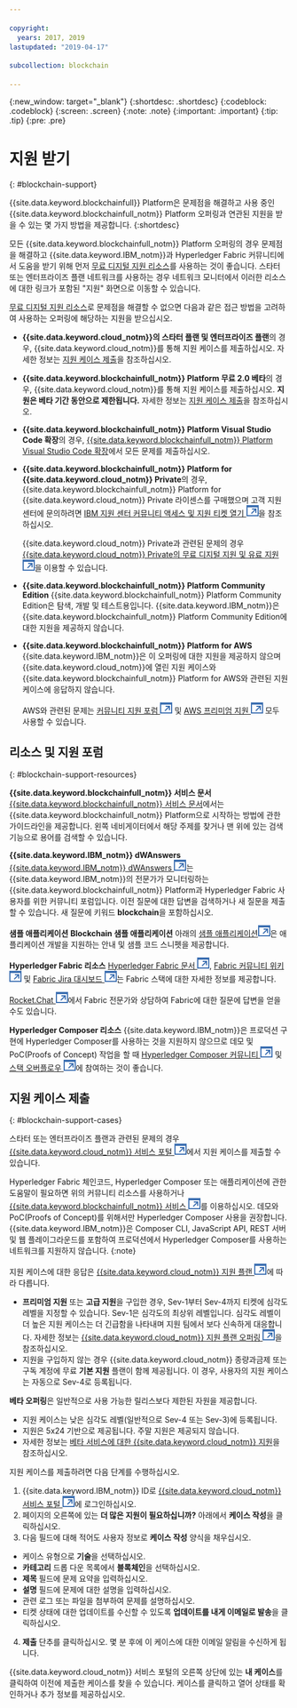 ```yaml
---

copyright:
  years: 2017, 2019
lastupdated: "2019-04-17"

subcollection: blockchain

---
```


{:new_window: target="_blank"}
{:shortdesc: .shortdesc}
{:codeblock: .codeblock}
{:screen: .screen}
{:note: .note}
{:important: .important}
{:tip: .tip}
{:pre: .pre}

# 지원 받기
{: #blockchain-support}

{{site.data.keyword.blockchainfull}} Platform은 문제점을 해결하고 사용 중인
{{site.data.keyword.blockchainfull_notm}} Platform 오퍼링과 연관된 지원을 받을 수 있는 몇 가지 방법을 제공합니다.
{:shortdesc}

모든 {{site.data.keyword.blockchainfull_notm}} Platform 오퍼링의 경우 문제점을 해결하고 {{site.data.keyword.IBM_notm}}과 Hyperledger Fabric 커뮤니티에서 도움을 받기 위해 먼저 [무료 디지털 지원 리소스](/docs/services/blockchain/ibmblockchain_support.html#blockchain-support-resources)를 사용하는 것이 좋습니다. 스타터 또는 엔터프라이즈 플랜 네트워크를 사용하는 경우 네트워크 모니터에서 이러한 리소스에 대한 링크가 포함된 "지원" 화면으로 이동할 수 있습니다.

[무료 디지털 지원 리소스](/docs/services/blockchain/ibmblockchain_support.html#blockchain-support-resources)로 문제점을 해결할 수 없으면 다음과 같은 접근 방법을 고려하여 사용하는 오퍼링에 해당하는 지원을 받으십시오.
- **{{site.data.keyword.cloud_notm}}의 스타터 플랜 및 엔터프라이즈 플랜**의 경우,
{{site.data.keyword.cloud_notm}}를 통해 지원 케이스를 제출하십시오. 자세한 정보는 [지원 케이스 제출](/docs/services/blockchain/ibmblockchain_support.html#blockchain-support-cases)을 참조하십시오.

- **{{site.data.keyword.blockchainfull_notm}} Platform 무료 2.0 베타**의 경우,
{{site.data.keyword.cloud_notm}}를 통해 지원 케이스를 제출하십시오. **지원은 베타 기간 동안으로 제한됩니다.** 자세한 정보는 [지원 케이스 제출](/docs/services/blockchain/ibmblockchain_support.html#blockchain-support-cases)을 참조하십시오.

- **{{site.data.keyword.blockchainfull_notm}} Platform Visual Studio Code 확장**의 경우,
[{{site.data.keyword.blockchainfull_notm}} Platform Visual Studio Code 확장](https://github.com/IBM-Blockchain/blockchain-vscode-extension/issues "{{site.data.keyword.blockchainfull_notm}} Platform Visual Studio Code 확장")에서
모든 문제를 제출하십시오.

- **{{site.data.keyword.blockchainfull_notm}} Platform for {{site.data.keyword.cloud_notm}} Private**의 경우,
{{site.data.keyword.blockchainfull_notm}} Platform for {{site.data.keyword.cloud_notm}} Private 라이센스를
구매했으며 고객 지원 센터에 문의하려면 [IBM 지원 센터 커뮤니티 액세스 및 지원 티켓 열기 ![외부 링크 아이콘](images/external_link.svg "외부 링크 아이콘")](http://www.ibm.com/support/docview.wss?uid=ibm10740041 "{{site.data.keyword.blockchainfull_notm}} Platform for {{site.data.keyword.cloud_notm}} Private 지원")을
참조하십시오.

  {{site.data.keyword.cloud_notm}} Private과 관련된 문제의 경우 [{{site.data.keyword.cloud_notm}} Private의 무료 디지털 지원 및 유료 지원 ![외부 링크 아이콘](images/external_link.svg "외부 링크 아이콘")](https://www.ibm.com/developerworks/community/blogs/fe25b4ef-ea6a-4d86-a629-6f87ccf4649e/entry/Learn_more_about_IBM_Cloud_Private_Support?lang=en_us "IBM Cloud Private 지원")을 이용할 수 있습니다.

- **{{site.data.keyword.blockchainfull_notm}} Platform Community Edition**
  {{site.data.keyword.blockchainfull_notm}} Platform Community Edition은 탐색, 개발 및 테스트용입니다. {{site.data.keyword.IBM_notm}}은 {{site.data.keyword.blockchainfull_notm}} Platform Community Edition에 대한 지원을 제공하지 않습니다.

- **{{site.data.keyword.blockchainfull_notm}} Platform for AWS**
  {{site.data.keyword.IBM_notm}}은 이 오퍼링에 대한 지원을 제공하지 않으며 {{site.data.keyword.cloud_notm}}에 열린 지원 케이스와 {{site.data.keyword.blockchainfull_notm}} Platform for AWS와 관련된 지원 케이스에 응답하지 않습니다.

  AWS와 관련된 문제는 [커뮤니티 지원 포럼 ![외부 링크 아이콘](images/external_link.svg "외부 링크 아이콘")](https://forums.aws.amazon.com/index.jspa "AWS 커뮤니티 지원 포럼") 및 [AWS 프리미엄 지원 ![외부 링크 아이콘](images/external_link.svg "외부 링크 아이콘")](https://aws.amazon.com/premiumsupport/ "AWS 프리미엄 지원") 모두 사용할 수 있습니다.

## 리소스 및 지원 포럼
{: #blockchain-support-resources}

**{{site.data.keyword.blockchainfull_notm}} 서비스 문서**
  [{{site.data.keyword.blockchainfull_notm}} 서비스 문서](/docs/services/blockchain/index.html#get-started-ibp)에서는
{{site.data.keyword.blockchainfull_notm}} Platform으로 시작하는 방법에 관한 가이드라인을 제공합니다. 왼쪽 네비게이터에서 해당 주제를 찾거나 맨 위에 있는 검색 기능으로 용어를 검색할 수 있습니다.

**{{site.data.keyword.IBM_notm}} dWAnswers**
  [{{site.data.keyword.IBM_notm}} dWAnswers ![외부 링크 아이콘](images/external_link.svg "외부 링크 아이콘")](https://developer.ibm.com/answers/smartspace/blockchain/index.html "블록체인 영역의 질문과 답변")는 {{site.data.keyword.IBM_notm}}의 전문가가 모니터링하는 {{site.data.keyword.blockchainfull_notm}} Platform과 Hyperledger Fabric 사용자를 위한 커뮤니티 포럼입니다. 이전 질문에 대한 답변을 검색하거나 새 질문을 제출할 수 있습니다. 새 질문에 키워드 **blockchain**을 포함하십시오.

**샘플 애플리케이션**
**Blockchain 샘플 애플리케이션** 아래의 [샘플 애플리케이션![외부 링크 아이콘](images/external_link.svg "외부 링크 아이콘")](https://github.com/ibm-blockchain "IBM Blockchain 샘플 애플리케이션")은 애플리케이션 개발을 지원하는 안내 및 샘플 코드 스니펫을 제공합니다.

**Hyperledger Fabric 리소스**
[Hyperledger Fabric 문서 ![외부 링크 아이콘](images/external_link.svg "외부 링크 아이콘")](https://hyperledger-fabric.readthedocs.io/en/release-1.4/ "Hyperledger Fabric"), [Fabric 커뮤니티 위키 ![외부 링크 아이콘](images/external_link.svg "외부 링크 아이콘")](https://wiki.hyperledger.org/projects/fabric "Fabric 커뮤니티 위키") 및 [Fabric Jira 대시보드 ![외부 링크 아이콘](images/external_link.svg "외부 링크 아이콘")](https://jira.hyperledger.org/secure/Dashboard.jspa?selectPageId=10104 "Fabric Jira 대시보드")는 Fabric 스택에 대한 자세한 정보를 제공합니다.

  [Rocket.Chat ![외부 링크 아이콘](images/external_link.svg "외부 링크 아이콘")](https://chat.hyperledger.org/channel/fabric "Fabric Rocket.Chat 채널")에서 Fabric 전문가와 상담하여 Fabric에 대한 질문에 답변을 얻을 수도 있습니다.

**Hyperledger Composer 리소스**
{{site.data.keyword.IBM_notm}}은 프로덕션 구현에 Hyperledger Composer를 사용하는 것을 지원하지 않으므로 데모 및 PoC(Proofs of Concept) 작업을 할 때 [Hyperledger Composer 커뮤니티 ![외부 링크 아이콘](images/external_link.svg "외부 링크 아이콘")](https://chat.hyperledger.org/channel/composer "Hyperledger Composer 커뮤니티") 및 [스택 오버플로우 ![외부 링크 아이콘](images/external_link.svg "외부 링크 아이콘")](https://stackoverflow.com/questions/tagged/hyperledger-composer "태그된 스택 오버플로우 질문 [hyperleder-composer]")에 참여하는 것이 좋습니다.

## 지원 케이스 제출
{: #blockchain-support-cases}

스타터 또는 엔터프라이즈 플랜과 관련된 문제의 경우 [{{site.data.keyword.cloud_notm}} 서비스 포털 ![외부 링크 아이콘](images/external_link.svg "외부 링크 아이콘")](https://cloud.ibm.com/unifiedsupport/supportcenter "지원")에서 지원 케이스를 제출할 수 있습니다.

Hyperledger Fabric 체인코드, Hyperledger Composer 또는 애플리케이션에 관한 도움말이 필요하면 위의 커뮤니티 리소스를 사용하거나 [{{site.data.keyword.blockchainfull_notm}} 서비스 ![외부 링크 아이콘](images/external_link.svg "외부 링크 아이콘")](https://www.ibm.com/blockchain/services "블록체인 전략을 {{site.data.keyword.blockchainfull_notm}} 서비스를 통해 비즈니스 성과로 전환")를 이용하십시오. 데모와 PoC(Proofs of Concept)를 위해서만 Hyperledger Composer 사용을 권장합니다. {{site.data.keyword.IBM_notm}}은 Composer CLI, JavaScript API, REST 서버 및 웹 플레이그라운드를 포함하여 프로덕션에서 Hyperledger Composer를 사용하는 네트워크를 지원하지 않습니다.
{:note}

지원 케이스에 대한 응답은 [{{site.data.keyword.cloud_notm}} 지원 플랜 ![외부 링크 아이콘](images/external_link.svg "외부 링크 아이콘")](https://cloud.ibm.com/docs/get-support/index.html#support-plans "지원 플랜")에 따라 다릅니다.

- **프리미엄 지원** 또는 **고급 지원**을 구입한 경우, Sev-1부터 Sev-4까지 티켓에 심각도 레벨을 지정할 수 있습니다. Sev-1은 심각도의 최상위 레벨입니다. 심각도 레벨이 더 높은 지원 케이스는 더 긴급함을 나타내며 지원 팀에서 보다 신속하게 대응합니다. 자세한 정보는 [{{site.data.keyword.cloud_notm}} 지원 플랜 오퍼링 ![외부 링크 아이콘](images/external_link.svg "외부 링크 아이콘")](https://cloud.ibm.com/docs/get-support/index.html#support-plans "지원 플랜")을 참조하십시오.  
- 지원을 구입하지 않는 경우 {{site.data.keyword.cloud_notm}} 종량과금제 또는 구독 계정에 무료 **기본 지원** 플랜이 함께 제공됩니다. 이 경우, 사용자의 지원 케이스는 자동으로 Sev-4로 등록됩니다.

**베타 오퍼링**은 일반적으로 사용 가능한 릴리스보다 제한된 자원을 제공합니다.
- 지원 케이스는 낮은 심각도 레벨(일반적으로 Sev-4 또는 Sev-3)에 등록됩니다.
- 지원은 5x24 기반으로 제공됩니다. 주말 지원은 제공되지 않습니다.
- 자세한 정보는 [베타 서비스에 대한 {{site.data.keyword.cloud_notm}} 지원](https://cloud.ibm.com/docs/get-support/servicessupport.html#support-different-services "{{site.data.keyword.IBM_notm}} 베타 서비스")을 참조하십시오.

지원 케이스를 제출하려면 다음 단계를 수행하십시오.

1. {{site.data.keyword.IBM_notm}} ID로 [{{site.data.keyword.cloud_notm}} 서비스 포털 ![외부 링크 아이콘](images/external_link.svg "외부 링크 아이콘")](https://cloud.ibm.com/unifiedsupport/supportcenter "지원")에 로그인하십시오.
2. 페이지의 오른쪽에 있는 **더 많은 지원이 필요하십니까?** 아래에서 **케이스 작성**을 클릭하십시오.
3. 다음 필드에 대해 적어도 사용자 정보로 **케이스 작성** 양식을 채우십시오.
  - 케이스 유형으로 **기술**을 선택하십시오.
  - **카테고리** 드롭 다운 목록에서 **블록체인**을 선택하십시오.
  - **제목** 필드에 문제 요약을 입력하십시오.
  - **설명** 필드에 문제에 대한 설명을 입력하십시오.
  - 관련 로그 또는 파일을 첨부하여 문제를 설명하십시오.
  - 티켓 상태에 대한 업데이트를 수신할 수 있도록 **업데이트를 내게 이메일로 발송**을 클릭하십시오.
4. **제출** 단추를 클릭하십시오.  몇 분 후에 이 케이스에 대한 이메일 알림을 수신하게 됩니다.

{{site.data.keyword.cloud_notm}} 서비스 포털의 오른쪽 상단에 있는 **내 케이스**를 클릭하여 이전에 제출한 케이스를 찾을 수 있습니다. 케이스를 클릭하고 열어 상태를 확인하거나 추가 정보를 제공하십시오.

